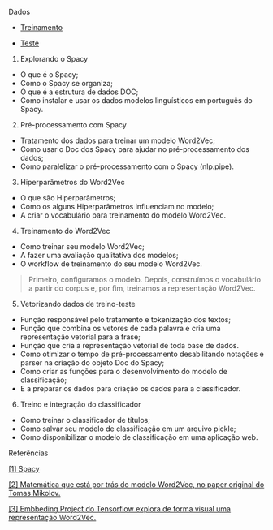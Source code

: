 Dados

- [Treinamento](https://caelum-online-public.s3.amazonaws.com/1638-word-embedding/treino.csv)

- [Teste](https://caelum-online-public.s3.amazonaws.com/1638-word-embedding/teste.csv)




1. Explorando o Spacy

- O que é o Spacy;
- Como o Spacy se organiza;
- O que é a estrutura de dados DOC;
- Como instalar e usar os dados modelos linguísticos em português do Spacy.

2. Pré-processamento com Spacy

- Tratamento dos dados para treinar um modelo Word2Vec;
- Como usar o Doc dos Spacy para ajudar no pré-processamento dos dados;
- Como paralelizar o pré-processamento com o Spacy (nlp.pipe).

3. Hiperparâmetros do Word2Vec

- O que são Hiperparâmetros;
- Como os alguns Hiperparâmetros influenciam no modelo;
- A criar o vocabulário para treinamento do modelo Word2Vec.

4. Treinamento do Word2Vec

- Como treinar seu modelo Word2Vec;
- A fazer uma avaliação qualitativa dos modelos;
- O workflow de treinamento do seu modelo Word2Vec.
> Primeiro, configuramos o modelo. Depois, construímos o vocabulário a partir do corpus e, por fim, treinamos a representação Word2Vec.

5. Vetorizando dados de treino-teste

- Função responsável pelo tratamento e tokenização dos textos;
- Função que combina os vetores de cada palavra e cria uma representação vetorial para a frase;
- Função que cria a representação vetorial de toda base de dados.
- Como otimizar o tempo de pré-processamento desabilitando notações e parser na criação do objeto Doc do Spacy;
- Como criar as funções para o desenvolvimento do modelo de classificação;
- E a preparar os dados para criação os dados para a classificador.

6. Treino e integração do classificador

- Como treinar o classificador de títulos;
- Como salvar seu modelo de classificação em um arquivo pickle;
- Como disponibilizar o modelo de classificação em uma aplicação web.

Referências

[[1] Spacy](https://spacy.io/)

[[2] Matemática que está por trás do modelo Word2Vec, no paper original do Tomas Mikolov.](https://arxiv.org/pdf/1301.3781.pdf)

[[3] Embbeding Project do Tensorflow explora de forma visual uma representação Word2Vec.](https://projector.tensorflow.org/)













